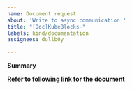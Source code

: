 ```yaml
---
name: Document request
about: 'Write to async communication '
title: "[Doc]KubeBlocks-"
labels: kind/documentation
assignees: dullb0y

---
```


**Summary**

**Refer to following link for the document**
